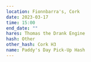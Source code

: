 ```yaml
---
location: Fionnbarra's, Cork
date: 2023-03-17
time: 15:00
end_date: ""
hares: Thomas the Drank Engine
hash: Other
other_hash: Cork H3
name: Paddy's Day Pick-Up Hash
---
```


